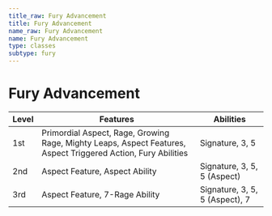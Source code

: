 ```yaml
---
title_raw: Fury Advancement
title: Fury Advancement
name_raw: Fury Advancement
name: Fury Advancement
type: classes
subtype: fury
---
```


# Fury Advancement

| Level | Features                                                                                                      | Abilities                      |
| ----- | ------------------------------------------------------------------------------------------------------------- | ------------------------------ |
| 1st   | Primordial Aspect, Rage, Growing Rage, Mighty Leaps, Aspect Features, Aspect Triggered Action, Fury Abilities | Signature, 3, 5                |
| 2nd   | Aspect Feature, Aspect Ability                                                                                | Signature, 3, 5, 5 (Aspect)    |
| 3rd   | Aspect Feature, 7-Rage Ability                                                                                | Signature, 3, 5, 5 (Aspect), 7 |
